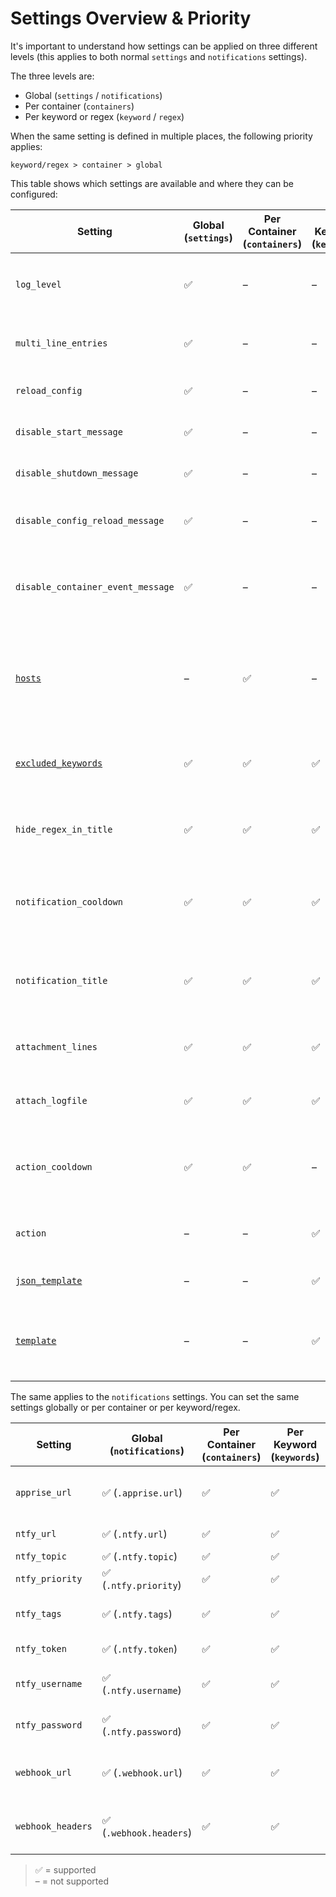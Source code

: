 

# Settings Overview & Priority

It's important to understand how settings can be applied on three different levels (this applies to both normal `settings` and `notifications` settings).

The three levels are:
- Global (`settings` / `notifications`)
- Per container (`containers`)
- Per keyword or regex (`keyword` / `regex`)

When the same setting is defined in multiple places, the following priority applies:

`keyword/regex > container > global`

This table shows which settings are available and where they can be configured:<br>


| Setting                         | Global (`settings`) | Per Container (`containers`) | Per Keyword (`keywords`) | Description |
|---------------------------------|--------------------|-------------------------------|--------------------------|-------------|
| `log_level`                      | ✅                   | –                             | –                     | Logging level: `DEBUG`, `INFO`, `WARNING`, `ERROR` |
| `multi_line_entries`            | ✅                   | –                             | –                      | Enable detection of multi-line log entries |
| `reload_config`                 | ✅                   | –                             | –                      | Automatically reload config on changes |
| `disable_start_message`         | ✅                   | –                             | –                      | Disable startup notification |
| `disable_shutdown_message`      | ✅                   | –                             | –                      | Disable shutdown notification |
| `disable_config_reload_message` | ✅                   | –                             | –                      | Disable notification when config is reloaded |
| `disable_container_event_message`| ✅                  | –                             | –                      | Disable notification when container monitoring starts/stops |
| [`hosts`](./remote-hosts#assign-containers-to-hosts) | –     | ✅      | –             | Name of the host a container should be monitored on if monitoring multiple hosts |
| [`excluded_keywords`](./config_sections/settings#excluded-keywords) | ✅  | ✅  | ✅    | Log lines with these keywords will always be ignored | 
| `hide_regex_in_title`           | ✅                   | ✅                            | ✅                     | Exclude regex  from notification title for cleaner look | 
| `notification_cooldown`         | ✅                   | ✅                            | ✅                     | Seconds between repeated alerts per container and keyword |
| `notification_title`            | ✅                   | ✅                            | ✅                     | Template for the notification title (`{container}`, `{keywords}`) |
| `attachment_lines`              | ✅                   | ✅                            | ✅                     | Number of log lines to include in attachments |
| `attach_logfile`                | ✅                   | ✅                            | ✅                     | Attach log output to the notification (true/false) |
| `action_cooldown`               | ✅                   | ✅                            | –                      | Cooldown before triggering container actions (restart/stop) |
| `action`                        | –                    | –                             | ✅                      | Trigger container actions (restart/stop) |
| [`json_template`](./customize-notifications/json_template) | – | –                     | ✅                     | Template for JSON log entries |
| [`template`](./customize-notifications/template) | –   | –                             | ✅                      | Template for plain text log entries using named capturing groups |

The same applies to the `notifications` settings. You can set the same settings globally or per container or per keyword/regex. <br>

| Setting                         | Global (`notifications`) | Per Container (`containers`) | Per Keyword (`keywords`) | Description |
|---------------------------------|--------------------|-------------------------------|--------------------------|-------------|
| `apprise_url`                  | ✅ (`.apprise.url`)   | ✅                            | ✅                      | Apprise-compatible URL for notifications |
| `ntfy_url`                      | ✅ (`.ntfy.url`)     | ✅                            | ✅                 | ntfy server URL |
| `ntfy_topic`                    | ✅ (`.ntfy.topic`)   | ✅                            | ✅                 | ntfy topic |
| `ntfy_priority`                 | ✅ (`.ntfy.priority`)| ✅                            | ✅                 | ntfy priority (1–5) |
| `ntfy_tags`                     | ✅ (`.ntfy.tags`)    | ✅                            | ✅                 | Tags/emojis for ntfy notifications |
| `ntfy_token`                    | ✅ (`.ntfy.token`)   | ✅                            |✅                      | ntfy token for authentication |
| `ntfy_username`                 | ✅ (`.ntfy.username`) | ✅                            | ✅                     | ntfy username for authentication |
| `ntfy_password`                 | ✅ (`.ntfy.password`) | ✅                            | ✅                     | ntfy password for authentication |
| `webhook_url`                   | ✅ (`.webhook.url`)  | ✅                            | ✅                     | Custom webhook URL for notifications |
| `webhook_headers`               | ✅ (`.webhook.headers`) | ✅                            | ✅                     | Custom headers for webhook notifications |

> ✅ = supported<br>
> – = not supported
